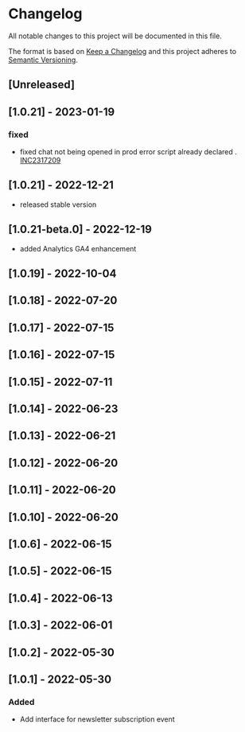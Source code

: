 # Changelog

All notable changes to this project will be documented in this file.

The format is based on [Keep a Changelog](http://keepachangelog.com/en/1.0.0/)
and this project adheres to [Semantic Versioning](http://semver.org/spec/v2.0.0.html).

## [Unreleased]
## [1.0.21] - 2023-01-19
### fixed
 
- fixed chat not being opened in prod error script already declared . [INC2317209](https://whirlpool.service-now.com/nav_to.do?uri=incident.do?sys_id=26c32f6787146dd85e0ebae6dabb35db%26sysparm_view=RPTb3a223af4790d5d4c6415701e36d4356)
## [1.0.21] - 2022-12-21
- released stable version

## [1.0.21-beta.0] - 2022-12-19
- added Analytics GA4 enhancement

## [1.0.19] - 2022-10-04

## [1.0.18] - 2022-07-20

## [1.0.17] - 2022-07-15

## [1.0.16] - 2022-07-15

## [1.0.15] - 2022-07-11

## [1.0.14] - 2022-06-23

## [1.0.13] - 2022-06-21

## [1.0.12] - 2022-06-20

## [1.0.11] - 2022-06-20

## [1.0.10] - 2022-06-20

## [1.0.6] - 2022-06-15

## [1.0.5] - 2022-06-15

## [1.0.4] - 2022-06-13

## [1.0.3] - 2022-06-01

## [1.0.2] - 2022-05-30

## [1.0.1] - 2022-05-30

### Added

- Add interface for newsletter subscription event
